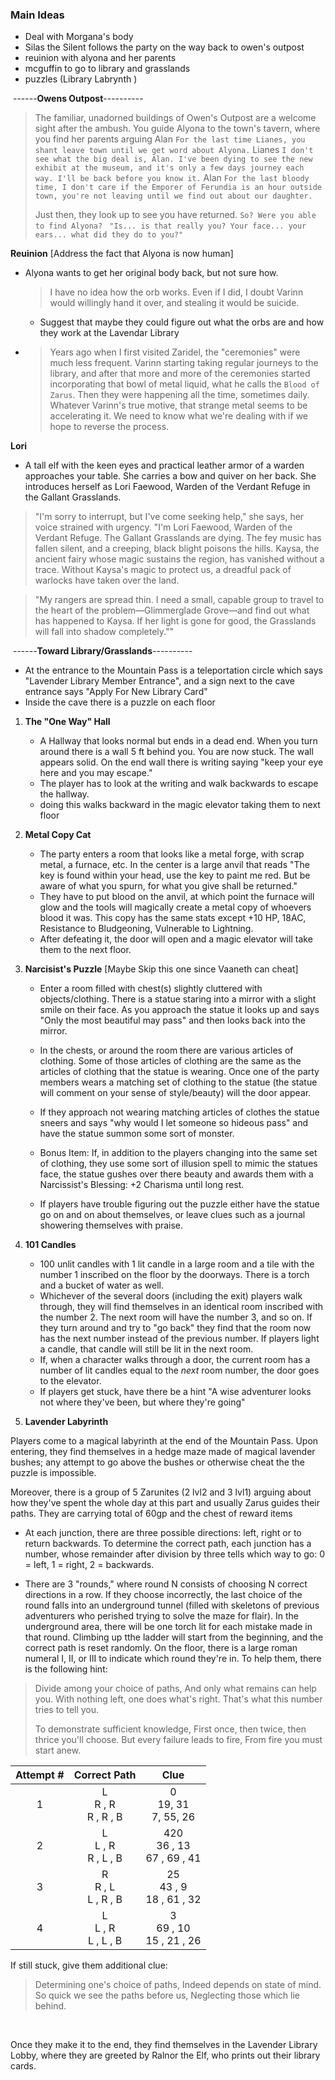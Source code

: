 ### Main Ideas
- Deal with Morgana's body
- Silas the Silent follows the party on the way back to owen's outpost
- reuinion with alyona and her parents
- mcguffin to go to library and grasslands
- puzzles (Library Labrynth )

&nbsp;------**Owens Outpost**---------- 
> The familiar, unadorned buildings of Owen's Outpost are a welcome sight after the ambush. You guide Alyona to the town's tavern, where you find her parents arguing
>Alan `For the last time Lianes, you shant leave town until we get word about Alyona.`
> Lianes `I don't see what the big deal is, Alan. I've been dying to see the new exhibit at the museum, and it's only a few days journey each way. I'll be back before you know it.`
> Alan `For the last bloody time, I don't care if the Emporer of Ferundia is an hour outside town, you're not leaving until we find out about our daughter. `
>
> Just then, they look up to see you have returned. `So? Were you able to find Alyona?`
>` "Is... is that really you? Your face... your ears... what did they do to you?"`

**Reuinion** [Address the fact that Alyona is now human]
- Alyona wants to get her original body back, but not sure how. 
  > I have no idea how the orb works. Even if I did, I doubt Varinn would willingly hand it over, and stealing it would be suicide.
  - Suggest that maybe they could figure out what the orbs are and how they work at the Lavendar Library
- > Years ago when I first visited Zaridel, the "ceremonies" were much less frequent. Varinn starting taking regular journeys to the library, and after that more and more of the ceremonies started incorporating that bowl of metal liquid, what he calls the `Blood of Zarus`. Then they were happening all the time, sometimes daily. Whatever Varinn's true motive, that strange metal seems to be accelerating it. We need to know what we're dealing with if we hope to reverse the process. 

**Lori**
- A tall elf with the keen eyes and practical leather armor of a warden approaches your table. She carries a bow and quiver on her back. She introduces herself as Lori Faewood, Warden of the Verdant Refuge in the Gallant Grasslands.

>"I'm sorry to interrupt, but I've come seeking help," she says, her voice strained with urgency. "I'm Lori Faewood, Warden of the Verdant Refuge. The Gallant Grasslands are dying. The fey music has fallen silent, and a creeping, black blight poisons the hills. Kaysa, the ancient fairy whose magic sustains the region, has vanished without a trace. Without Kaysa's magic to protect us, a dreadful pack of warlocks have taken over the land. 

>"My rangers are spread thin. I need a small, capable group to travel to the heart of the problem—Glimmerglade Grove—and find out what has happened to Kaysa. If her light is gone for good, the Grasslands will fall into shadow completely.""


&nbsp;------**Toward Library/Grasslands**---------- 
- At the entrance to the Mountain Pass is a teleportation circle which says "Lavender Library Member Entrance", and a sign next to the cave entrance says "Apply For New Library Card"
- Inside the cave there is a puzzle on each floor
1.  **The "One Way" Hall**  
       - A Hallway that looks normal but ends in a dead end. When you turn around there is a wall 5 ft behind you. You are now stuck. The wall appears solid. On the end wall there is writing saying "keep your eye here and you may escape." 
       - The player has to look at the writing and walk backwards to escape the hallway.
       - doing this walks backward in the magic elevator taking them to next floor


2. **Metal Copy Cat**
    - The party enters a room that looks like a metal forge, with scrap metal, a furnace, etc. In the center is a large anvil that reads "The key is found within your head, use the key to paint me red. But be aware of what you spurn, for what you give shall be returned."
    - They have to put blood on the anvil, at which point the furnace will glow and the tools will magically create a metal copy of whoevers blood it was. This copy has the same stats except +10 HP, 18AC, Resistance to Bludgeoning, Vulnerable to Lightning.
    - After defeating it, the door will open and a magic elevator will take them to the next floor. 


3. **Narcisist's Puzzle** [Maybe Skip this one since Vaaneth can cheat]
   - Enter a room filled with chest(s) slightly cluttered with objects/clothing. There is a statue staring into a mirror with a slight smile on their face. As you approach the statue it looks up and says "Only the most beautiful may pass"  and then looks back into the mirror.

   - In the chests, or around the room there are various articles of clothing. Some of those articles of clothing are the same as the articles of clothing that the statue is wearing. Once one of the party members wears a matching set of clothing to the statue (the statue will comment on your sense of style/beauty) will the door appear.

   - If they approach not wearing matching articles of clothes the statue sneers and says "why would I let someone so hideous pass" and have the statue summon some sort of monster.

   - Bonus Item: If, in addition to the players changing into the same set of clothing, they use some sort of illusion spell to mimic the statues face, the statue gushes over there beauty and awards them with a Narcissist's Blessing: +2 Charisma until long rest. 

    - If players have trouble figuring out the puzzle either have the statue go on and on about themselves, or leave clues such as a journal showering themselves with praise.
    
4. **101 Candles**
   - 100 unlit candles with 1 lit candle in a large room and a tile with the number 1 inscribed on the floor by the doorways. There is a torch and a bucket of water as well.
   -  Whichever of the several doors (including the exit) players walk through, they will find themselves in an identical room inscribed with the number 2. The next room will have the number 3, and so on.  If they turn around and try to "go back" they find that the room now has the next number instead of the previous number. If players light a candle, that candle will still be lit in the next room. 
   - If, when a character walks through a door, the current room has a number of lit candles equal to the *next* room number, the door goes to the elevator.
   - If players get stuck, have there be a hint "A wise adventurer looks not where they've been, but where they're going"



5. **Lavender Labyrinth**

Players come to a magical labyrinth at the end of the Mountain Pass. Upon entering, they find themselves in a hedge maze made of magical lavender bushes; any attempt to go above the bushes or otherwise cheat the the puzzle is impossible. 

Moreover, there is a group of 5 Zarunites (2 lvl2 and 3 lvl1) arguing about how they've spent the whole day at this part and usually Zarus guides their paths. They are carrying total of 60gp and the chest of reward items
- At each junction, there are three possible directions: left, right or to return backwards. To determine the correct path, each junction has a number, whose remainder after division by three tells which way to go: 0 = left, 1 = right, 2 = backwards. 

- There are 3 "rounds," where round N consists of choosing N correct directions in a row. If they choose incorrectly, the last choice of the round falls into an underground tunnel (filled with skeletons of previous adventurers who perished trying to solve the maze for flair). In the underground area, there will be one torch lit for each mistake made in that round. Climbing up tthe ladder will start from the beginning, and the correct path is reset randomly. On the floor, there is a large roman numeral I, II, or III to indicate which round they're in. To help them, there is the following hint:
> Divide among your choice of paths,
> And only what remains can help you.
> With nothing left, one does what's right.
> That's what this number tries to tell you. 
>
> To demonstrate sufficient knowledge,
> First once, then twice, then thrice you'll choose.
> But every failure leads to fire,
> From fire you must start anew. 

|Attempt \#| Correct Path | Clue |
| :--------: | :------------: | :----: |
| 1 | L <br> R , R <br> R , R ,  B | 0  <br>  19,  31  <br>  7,  55,  26 |
| 2 | L  <br> L , R  <br>  R , L , B | 420 <br> 36 , 13 <br> 67 , 69 , 41 |
| 3 | R <br> R , L <br> L , R , B | 25 <br> 43 , 9 <br> 18 , 61 , 32 |
| 4 | L <br> L , R  <br> L , L , B | 3 <br> 69 , 10 <br> 15 , 21 , 26 |

If still stuck, give them additional clue:
> Determining one's choice of paths,
> Indeed depends on state of mind.
> So quick we see the paths before us,
> Neglecting those which lie behind.

&nbsp;

Once they make it to the end, they find themselves in the Lavender Library Lobby, where they are greeted by Ralnor the Elf, who prints out their library cards. 